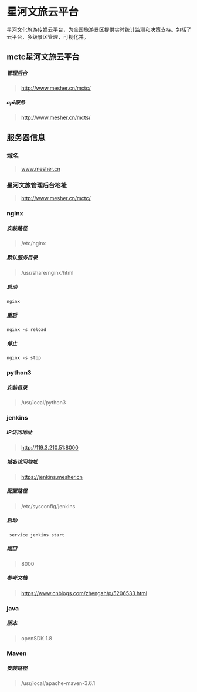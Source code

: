 # 星河文旅云平台
星河文化旅游传媒云平台，为全国旅游景区提供实时统计监测和决策支持。包括了云平台，多级景区管理，可视化并。

## mctc星河文旅云平台
##### 管理后台
> http://www.mesher.cn/mctc/
##### api服务
> http://www.mesher.cn/mcts/

## 服务器信息
### 域名
> www.mesher.cn
### 星河文旅管理后台地址
> http://www.mesher.cn/mctc/

### nginx
##### 安装路径
> /etc/nginx
##### 默认服务目录
> /usr/share/nginx/html
##### 启动
```ssh
nginx
```
##### 重启
```ssh
nginx -s reload
```
##### 停止
```ssh
nginx -s stop
```

### python3
##### 安装目录
> /usr/local/python3

### jenkins
##### IP访问地址
> http://119.3.210.51:8000
##### 域名访问地址
> https://jenkins.mesher.cn
##### 配置路径
> /etc/sysconfig/jenkins
##### 启动
```ssh
 service jenkins start
```
##### 端口
> 8000
##### 参考文档
> https://www.cnblogs.com/zhengah/p/5206533.html

### java
##### 版本
> openSDK 1.8
### Maven
##### 安装路径
> /usr/local/apache-maven-3.6.1
